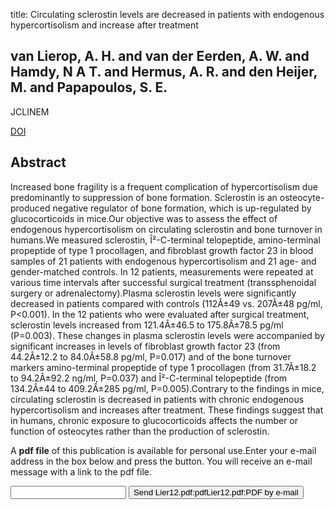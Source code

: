 title: Circulating sclerostin levels are decreased in patients with endogenous hypercortisolism and increase after treatment

## van Lierop, A. H. and van der Eerden, A. W. and Hamdy, N A T. and Hermus, A. R. and den Heijer, M. and Papapoulos, S. E.
JCLINEM

<a href="https://doi.org/10.1210/jc.2012-2218">DOI</a>

## Abstract
Increased bone fragility is a frequent complication of hypercortisolism due predominantly to suppression of bone formation. Sclerostin is an osteocyte-produced negative regulator of bone formation, which is up-regulated by glucocorticoids in mice.Our objective was to assess the effect of endogenous hypercortisolism on circulating sclerostin and bone turnover in humans.We measured sclerostin, Î²-C-terminal telopeptide, amino-terminal propeptide of type 1 procollagen, and fibroblast growth factor 23 in blood samples of 21 patients with endogenous hypercortisolism and 21 age- and gender-matched controls. In 12 patients, measurements were repeated at various time intervals after successful surgical treatment (transsphenoidal surgery or adrenalectomy).Plasma sclerostin levels were significantly decreased in patients compared with controls (112Â±49 vs. 207Â±48 pg/ml, P<0.001). In the 12 patients who were evaluated after surgical treatment, sclerostin levels increased from 121.4Â±46.5 to 175.8Â±78.5 pg/ml (P=0.003). These changes in plasma sclerostin levels were accompanied by significant increases in levels of fibroblast growth factor 23 (from 44.2Â±12.2 to 84.0Â±58.8 pg/ml, P=0.017) and of the bone turnover markers amino-terminal propeptide of type 1 procollagen (from 31.7Â±18.2 to 94.2Â±92.2 ng/ml, P=0.037) and Î²-C-terminal telopeptide (from 134.2Â±44 to 409.2Â±285 pg/ml, P=0.005).Contrary to the findings in mice, circulating sclerostin is decreased in patients with chronic endogenous hypercortisolism and increases after treatment. These findings suggest that in humans, chronic exposure to glucocorticoids affects the number or function of osteocytes rather than the production of sclerostin.

A <b>pdf file</b> of this publication is available for personal use.Enter your e-mail address in the box below and press the button. You will receive an e-mail message with a link to the pdf file.
<form action="sender.php">  <input type="text" name="email">  <input type="submit" value="Send Lier12.pdf:pdfLier12.pdf:PDF by e-mail"></form>